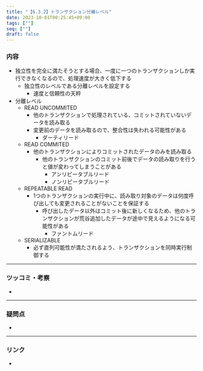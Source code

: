 ```yaml
---
title: "【6.3.2】トランザクション分離レベル"
date: 2023-10-01T00:25:45+09:00
tags: [""]
seq: [""]
draft: false
---
```


### 内容
- 独立性を完全に満たそうとする場合、一度に一つのトランザクションしか実行できなくなるので、処理速度が大きく低下する
  - 独立性のレベルである分離レベルを設定する
    - 速度と信頼性の天秤
- 分離レベル
  - READ UNCOMMITED
    - 他のトランザクションで処理されている、コミットされていないデータを読み取る
    - 変更前のデータを読み取るので、整合性は失われる可能性がある
      - ダーティリード
  - READ COMMITED
    - 他のトランザクションによりコミットされたデータのみを読み取る
      - 他のトランザクションのコミット前後でデータの読み取りを行うと値が変わってしまうことがある
        - アンリピータブルリード
        - ノンリピータブルリード
  - REPEATABLE READ
    - 1つのトランザクションの実行中に、読み取り対象のデータは何度呼び出しても変更されることがないことを保証する
      - 呼び出したデータ以外はコミット後に新しくなるため、他のトランザクションが荒谷追加したデータが途中で見えるようになる可能性がある
        - ファントムリード
  - SERIALIZABLE
    - 必ず直列可能性が満たされるよう、トランザクションを同時実行制御する

---
### ツッコミ・考察
- 

---
### 疑問点
- 


---
### リンク
- 